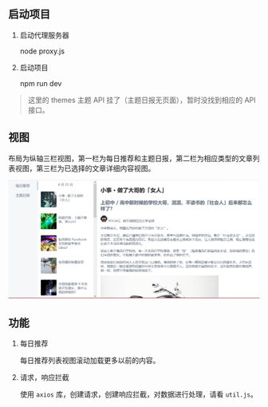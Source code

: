 ## 启动项目

1. 启动代理服务器

   node proxy.js

2. 启动项目

   npm run dev

   

> 这里的 themes 主题 API 挂了（主题日报无页面），暂时没找到相应的 API 接口。



## 视图

布局为纵轴三栏视图，第一栏为每日推荐和主题日报，第二栏为相应类型的文章列表视图，第三栏为已选择的文章详细内容视图。



![截图](./images/s.png)



## 功能

1. 每日推荐

   每日推荐列表视图滚动加载更多以前的内容。

2. 请求，响应拦截

   使用 `axios` 库，创建请求，创建响应拦截，对数据进行处理，请看 `util.js`。
